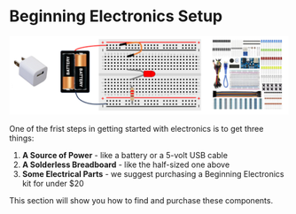 # Beginning Electronics Setup

![](../img/kit-parts.png)

One of the frist steps in getting started with electronics is
to get three things:

1. **A Source of Power** - like a battery or a 5-volt USB cable
2. **A Solderless Breadboard** - like the half-sized one above
3. **Some Electrical Parts** - we suggest purchasing a Beginning Electronics kit for under $20

This section will show you how to find and purchase these components.
